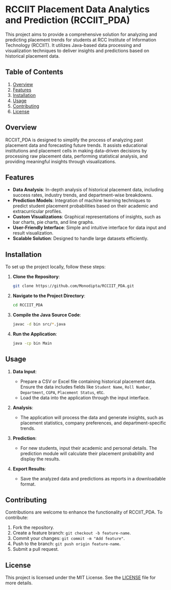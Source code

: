 # RCCIIT Placement Data Analytics and Prediction (RCCIIT_PDA)

This project aims to provide a comprehensive solution for analyzing and predicting placement trends for students at RCC Institute of Information Technology (RCCIIT). It utilizes Java-based data processing and visualization techniques to deliver insights and predictions based on historical placement data.

## Table of Contents

1. [Overview](#overview)
2. [Features](#features)
3. [Installation](#installation)
4. [Usage](#usage)
5. [Contributing](#contributing)
6. [License](#license)

## Overview

RCCIIT_PDA is designed to simplify the process of analyzing past placement data and forecasting future trends. It assists educational institutions and placement cells in making data-driven decisions by processing raw placement data, performing statistical analysis, and providing meaningful insights through visualizations.

## Features

- **Data Analysis**: In-depth analysis of historical placement data, including success rates, industry trends, and department-wise breakdowns.
- **Prediction Models**: Integration of machine learning techniques to predict student placement probabilities based on their academic and extracurricular profiles.
- **Custom Visualizations**: Graphical representations of insights, such as bar charts, pie charts, and line graphs.
- **User-Friendly Interface**: Simple and intuitive interface for data input and result visualization.
- **Scalable Solution**: Designed to handle large datasets efficiently.

## Installation

To set up the project locally, follow these steps:

1. **Clone the Repository**:

   ```bash
   git clone https://github.com/Monodipta/RCCIIT_PDA.git
   ```

2. **Navigate to the Project Directory**:

   ```bash
   cd RCCIIT_PDA
   ```

3. **Compile the Java Source Code**:

   ```bash
   javac -d bin src/*.java
   ```

4. **Run the Application**:

   ```bash
   java -cp bin Main
   ```

## Usage

1. **Data Input**:
   - Prepare a CSV or Excel file containing historical placement data. Ensure the data includes fields like `Student Name`, `Roll Number`, `Department`, `CGPA`, `Placement Status`, etc.
   - Load the data into the application through the input interface.

2. **Analysis**:
   - The application will process the data and generate insights, such as placement statistics, company preferences, and department-specific trends.

3. **Prediction**:
   - For new students, input their academic and personal details. The prediction module will calculate their placement probability and display the results.

4. **Export Results**:
   - Save the analyzed data and predictions as reports in a downloadable format.

## Contributing

Contributions are welcome to enhance the functionality of RCCIIT_PDA. To contribute:

1. Fork the repository.
2. Create a feature branch: `git checkout -b feature-name`.
3. Commit your changes: `git commit -m "Add feature"`.
4. Push to the branch: `git push origin feature-name`.
5. Submit a pull request.

## License

This project is licensed under the MIT License. See the [LICENSE](LICENSE) file for more details. 
